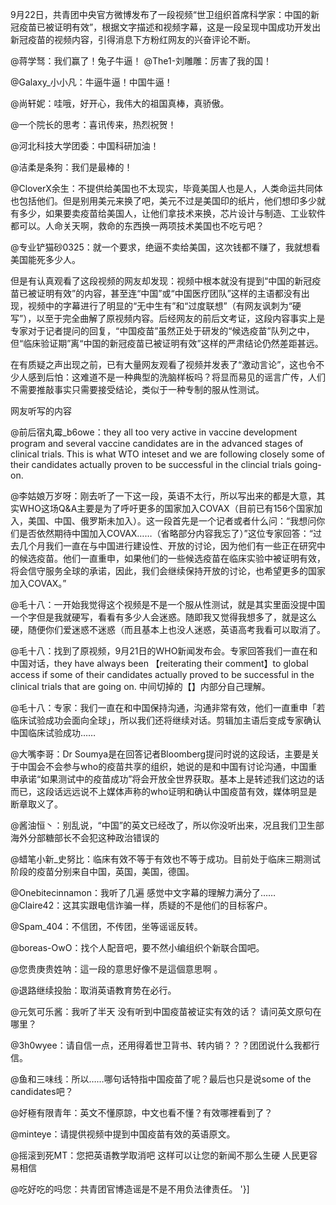 9月22日，共青团中央官方微博发布了一段视频“世卫组织首席科学家：中国的新冠疫苗已被证明有效”，根据文字描述和视频字幕，这是一段呈现中国成功开发出新冠疫苗的视频内容，引得消息下方粉红网友的兴奋评论不断。 

@蒋学驽：我们赢了！兔子牛逼！ @The1-刘雕雕：厉害了我的国！

@Galaxy_小小凡：牛逼牛逼！中国牛逼！

@尚轩妮：哇哦，好开心，我伟大的祖国真棒，真骄傲。

@一个院长的思考：喜讯传来，热烈祝贺！

@河北科技大学团委：中国科研加油！

@洁柔是条狗：我们是最棒的！

@CloverX余生：不提供给美国也不太现实，毕竟美国人也是人，人类命运共同体也包括他们。但是别用美元来换了吧，美元不过是美国印的纸片，他们想印多少就有多少，如果要卖疫苗给美国人，让他们拿技术来换，芯片设计与制造、工业软件都可以。人命关天啊，救命的东西换一两项技术美国也不吃亏吧？

@专业铲猫砂0325：就一个要求，绝逼不卖给美国，这次钱都不赚了，我就想看美国能死多少人。  

但是有认真观看了这段视频的网友却发现：视频中根本就没有提到“中国的新冠疫苗已被证明有效”的内容，甚至连“中国”或“中国医疗团队”这样的主语都没有出现，视频中的字幕进行了明显的“无中生有”和“过度联想”（有网友讽刺为“硬写”），以至于完全曲解了原视频内容。后经网友的前后文考证，这段内容事实上是专家对于记者提问的回复，“中国疫苗”虽然正处于研发的“候选疫苗”队列之中，但“临床验证期”离“中国的新冠疫苗已被证明有效”这样的严肃结论仍然差距甚远。 

在有质疑之声出现之前，已有大量网友观看了视频并发表了“激动言论”，这也令不少人感到后怕：这难道不是一种典型的洗脑样板吗？将显而易见的谣言广传，人们不需要推敲事实只需要接受结论，类似于一种专制的服从性测试。 

网友听写的内容

@前后宿丸霉_b6owe：they all too very active in vaccine development program and several vaccine candidates are in the advanced stages of clinical trials. This is what WTO inteset and we are following closely some of their candidates actually proven to be successful in the clincial trials going-on.

@李姑娘万岁呀：刚去听了一下这一段，英语不太行，所以写出来的都是大意，其实WHO这场Q&amp;A主要是为了呼吁更多的国家加入COVAX（目前已有156个国家加入，美国、中国、俄罗斯未加入）。这一段首先是一个记者或者什么问：“我想问你们是否依然期待中国加入COVAX……（省略部分内容我忘了）”这位专家回答：“过去几个月我们一直在与中国进行建设性、开放的讨论，因为他们有一些正在研究中的候选疫苗。他们一直重申，如果他们的一些候选疫苗在临床实验中被证明有效，将会信守服务全球的承诺，因此，我们会继续保持开放的讨论，也希望更多的国家加入COVAX。”

@毛十八：一开始我觉得这个视频是不是一个服从性测试，就是其实里面没提中国一个字但是我就硬写，看看有多少人会迷惑。随即我又觉得我想多了，就是这么硬，随便你们爱迷惑不迷惑（而且基本上也没人迷惑，英语高考我看可以取消了。

@毛十八：找到了原视频，9月21日的WHO新闻发布会。专家回答我们一直在和中国对话，they have always been 【reiterating their comment】to global access if some of their candidates actually proved to be successful in the clinical trials that are going on. 中间切掉的【】内部分自己理解。

@毛十八：专家：我们一直在和中国保持沟通，沟通非常有效，他们一直重申「若临床试验成功会面向全球」，所以我们还将继续对话。剪辑加主语后变成专家确认中国临床试验成功……

@大嘴李哥：Dr Soumya是在回答记者Bloomberg提问时说的这段话，主要是关于中国会不会参与who的疫苗共享的组织，她说的是和中国有讨论沟通，中国重申承诺“如果测试中的疫苗成功”将会开放全世界获取。基本上是转述我们这边的话而已，这段话远远说不上媒体声称的who证明和确认中国疫苗有效，媒体明显是断章取义了。

@酱油恒丶：别乱说，“中国”的英文已经改了，所以你没听出来，况且我们卫生部海外分部糖部长不会犯这种政治错误的

@蜡笔小新_史努比：临床有效不等于有效也不等于成功。目前处于临床三期测试阶段的疫苗分别来自中国，英国，美国，德国。

@Onebitecinnamon：我听了几遍 感觉中文字幕的理解力满分了……  @Claire42：这其实跟电信诈骗一样，质疑的不是他们的目标客户。

@Spam_404：不信团，不传团，坐等谣谣反转。

@boreas-OwO：找个人配音吧，要不然小编组织个新联合国吧。

@您贵庚贵姓呐：這一段的意思好像不是這個意思啊 。

@退路继续投胎：取消英语教育势在必行。

@元気可乐酱：我听了半天 没有听到中国疫苗被证实有效的话？ 请问英文原句在哪里？

@3h0wyee：请自信一点，还用得着世卫背书、转内销？？？团团说什么我都行信。

@鱼和三味线：所以&#8230;&#8230;哪句话特指中国疫苗了呢？最后也只是说some of the candidates吧？

@好極有限青年：英文不懂原諒，中文也看不懂？有效哪裡看到了？

@minteye：请提供视频中提到中国疫苗有效的英语原文。

@摇滚到死MT：您把英语教学取消吧 这样可以让您的新闻不那么生硬 人民更容易相信

@吃好吃的吗您：共青团官博造谣是不是不用负法律责任。  '}]